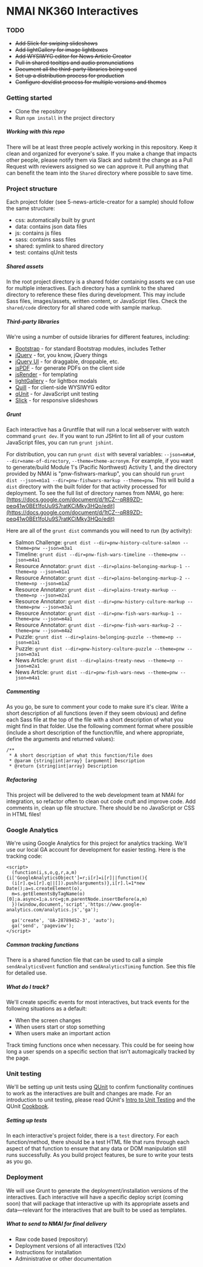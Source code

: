 # NMAI NK360 Interactives

### TODO
* ~~Add Slick for swiping slideshows~~
* ~~Add lightGallery for image lightboxes~~
* ~~Add WYSIWYG editor for News Article Creator~~
* ~~Pull in shared tooltips and audio pronunciations~~
* ~~Document all the third-party libraries being used~~
* ~~Set up a distribution process for production~~
* ~~Configure dev/dist process for multiple versions and themes~~

### Getting started
* Clone the repository
* Run `npm install` in the project directory

##### Working with this repo
There will be at least three people actively working in this repository. Keep it clean and organized for everyone's sake. If you make a change that impacts other people, please notify them via Slack and submit the change as a Pull Request with reviewers assigned so we can approve it. Pull anything that can benefit the team into the `Shared` directory where possible to save time.


### Project structure
Each project folder (see 5-news-article-creator for a sample) should follow the same structure:
- css: automatically built by grunt
- data: contains json data files
- js: contains js files
- sass: contains sass files
- shared: symlink to shared directory
- test: contains qUnit tests

##### Shared assets
In the root project directory is a shared folder containing assets we can use for multiple interactives. Each directory has a symlink to the shared directory to reference these files during development. This may include Sass files, images/assets, written content, or JavaScript files. Check the `shared/code` directory for all shared code with sample markup.

##### Third-party libraries
We're using a number of outside libraries for different features, including:
- [Bootstrap](https://v4-alpha.getbootstrap.com) - for standard Bootstrap modules, includes Tether
- [jQuery](http://jquery.com/) - for, you know, jQuery things
- [jQuery UI](https://jqueryui.com/) - for draggable, droppable, etc.
- [jsPDF](https://parall.ax/products/jspdf) - for generate PDFs on the client side
- [jsRender](http://www.jsviews.com/#jsrender) - for templating
- [lightGallery](http://sachinchoolur.github.io/lightGallery/) - for lightbox modals
- [Quill](https://quilljs.com) - for client-side WYSIWYG editor
- [qUnit](https://qunitjs.com) - for JavaScript unit testing
- [Slick](http://kenwheeler.github.io/slick/) - for responsive slideshows

##### Grunt
Each interactive has a Gruntfile that will run a local webserver with watch command `grunt dev`. If you want to run JSHint to lint all of your custom JavaScript files, you can run `grunt jshint`.

For distribution, you can run `grunt dist` with several variables: `--json=m#a#`, `--dir=name-of-directory`, `--theme=theme-acronym`. For example, if you want to generate/build Module 1's (Pacific Northwest) Activity 1, and the directory provided by NMAI is "pnw-fishwars-markup", you can should run `grunt dist --json=m1a1 --dir=pnw-fishwars-markup --theme=pnw`. This will build a `dist` directory with the built folder for that activity processed for deployment. To see the full list of directory names from NMAI, go here: [https://docs.google.com/document/d/1tCZ--qR89ZD-peq41w0BEt1foUu9S7ratKCiMky3HQo/edit](https://docs.google.com/document/d/1tCZ--qR89ZD-peq41w0BEt1foUu9S7ratKCiMky3HQo/edit)

Here are all of the `grunt dist` commands you will need to run (by activity):
- Salmon Challenge: `grunt dist --dir=pnw-history-culture-salmon --theme=pnw --json=m3a1`
- Timeline: `grunt dist --dir=pnw-fish-wars-timeline --theme=pnw --json=m4a1`
- Resource Annotator: `grunt dist --dir=plains-belonging-markup-1 --theme=np --json=m1a1`
- Resource Annotator: `grunt dist --dir=plains-belonging-markup-2 --theme=np --json=m1a2`
- Resource Annotator: `grunt dist --dir=plains-treaty-markup --theme=np --json=m2a1`
- Resource Annotator: `grunt dist --dir=pnw-history-culture-markup --theme=pnw --json=m3a1`
- Resource Annotator: `grunt dist --dir=pnw-fish-wars-markup-1 --theme=pnw --json=m4a1`
- Resource Annotator: `grunt dist --dir=pnw-fish-wars-markup-2 --theme=pnw --json=m4a2`
- Puzzle: `grunt dist --dir=plains-belonging-puzzle --theme=np --json=m1a1`
- Puzzle: `grunt dist --dir=pnw-history-culture-puzzle --theme=pnw --json=m3a1`
- News Article: `grunt dist --dir=plains-treaty-news --theme=np --json=m2a1`
- News Article: `grunt dist --dir=pnw-fish-wars-news --theme=pnw --json=m4a1`


##### Commenting
As you go, be sure to comment your code to make sure it's clear. Write a short description of all functions (even if they seem obvious) and define each Sass file at the top of the file with a short description of what you might find in that folder. Use the following comment format where possible (include a short description of the function/file, and where appropriate, define the arguments and returned values):

```
/**
 * A short description of what this function/file does
 * @param {string|int|array} [argument] Description
 * @return {string|int|array} Description
```

##### Refactoring
This project will be delivered to the web development team at NMAI for integration, so refactor often to clean out code cruft and improve code. Add comments in, clean up file structure. There should be no JavaScript or CSS in HTML files!


### Google Analytics
We're using Google Analytics for this project for analytics tracking. We'll use our local GA account for development for easier testing. Here is the tracking code:

```
<script>
  (function(i,s,o,g,r,a,m){i['GoogleAnalyticsObject']=r;i[r]=i[r]||function(){
  (i[r].q=i[r].q||[]).push(arguments)},i[r].l=1*new Date();a=s.createElement(o),
  m=s.getElementsByTagName(o)[0];a.async=1;a.src=g;m.parentNode.insertBefore(a,m)
  })(window,document,'script','https://www.google-analytics.com/analytics.js','ga');

  ga('create', 'UA-28789452-3', 'auto');
  ga('send', 'pageview');
</script>
```

##### Common tracking functions
There is a shared function file that can be used to call a simple `sendAnalyticsEvent` function and `sendAnalyticsTiming` function. See this file for detailed use.

##### What do I track?
We'll create specific events for most interactives, but track events for the following situations as a default:
- When the screen changes
- When users start or stop something
- When users make an important action

Track timing functions once when necessary. This could be for seeing how long a user spends on a specific section that isn't automagically tracked by the page.


### Unit testing
We'll be setting up unit tests using [QUnit](http://qunitjs.com/) to confirm functionality continues to work as the interactives are built and changes are made. For an introduction to unit testing, please read QUnit's [Intro to Unit Testing](http://qunitjs.com/intro/) and the QUnit [Cookbook](http://qunitjs.com/cookbook/).

##### Setting up tests
In each interactive's project folder, there is a `test` directory. For each function/method, there should be a test HTML file that runs through each aspect of that function to ensure that any data or DOM manipulation still runs successfully. As you build project features, be sure to write your tests as you go.

### Deployment
We will use Grunt to generate the deployment/installation versions of the interactives. Each interactive will have a specific deploy script (coming soon) that will package that interactive up with its appropriate assets and data—relevant for the interactives that are built to be used as templates.

##### What to send to NMAI for final delivery
- Raw code based (repository)
- Deployment versions of all interactives (12x)
- Instructions for installation
- Administrative or other documentation
